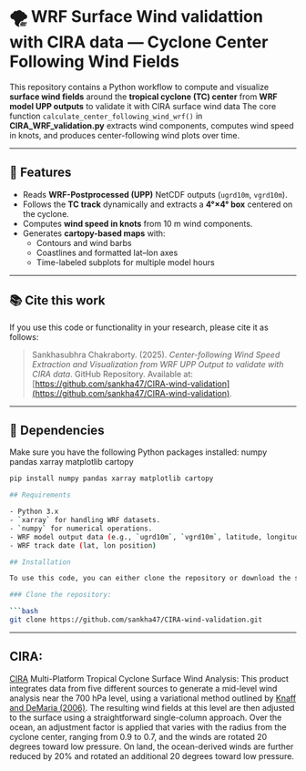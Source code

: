 # 🌪️ WRF Surface Wind validattion with CIRA data — Cyclone Center Following Wind Fields

This repository contains a Python workflow to compute and visualize **surface wind fields** around the **tropical cyclone (TC) center** from **WRF model UPP outputs**
to validate it with CIRA surface wind data 
The core function `calculate_center_following_wind_wrf()` in **CIRA_WRF_validation.py** extracts wind components, computes wind speed in knots, and produces center-following wind plots over time.

---

## 🚀 Features

- Reads **WRF-Postprocessed (UPP)** NetCDF outputs (`ugrd10m`, `vgrd10m`).
- Follows the **TC track** dynamically and extracts a **4°×4° box** centered on the cyclone.
- Computes **wind speed in knots** from 10 m wind components.
- Generates **cartopy-based maps** with:
  - Contours and wind barbs
  - Coastlines and formatted lat–lon axes
  - Time-labeled subplots for multiple model hours

---

## 📚 Cite this work

If you use this code or functionality in your research, please cite it as follows:

> Sankhasubhra Chakraborty. (2025). *Center-following Wind Speed Extraction and Visualization from WRF UPP Output to validate with CIRA data*. GitHub Repository. Available at: [https://github.com/sankha47/CIRA-wind-validation](https://github.com/sankha47/CIRA-wind-validation).

---

## 🧩 Dependencies

Make sure you have the following Python packages installed:
numpy 
pandas
xarray
matplotlib 
cartopy

```bash
pip install numpy pandas xarray matplotlib cartopy

## Requirements

- Python 3.x
- `xarray` for handling WRF datasets.
- `numpy` for numerical operations.
- WRF model output data (e.g., `ugrd10m`, `vgrd10m`, latitude, longitude, and time data).
- WRF track date (lat, lon position)

## Installation

To use this code, you can either clone the repository or download the script directly.

### Clone the repository:

```bash
git clone https://github.com/sankha47/CIRA-wind-validation.git

```
---

## CIRA: 
[CIRA](https://rammb-data.cira.colostate.edu/tc_realtime) Multi-Platform Tropical Cyclone Surface Wind Analysis:
This product integrates data from five different sources to generate a mid-level wind analysis near the 700 hPa level, using a variational method outlined by [Knaff and DeMaria (2006)](https://rammb-data.cira.colostate.edu/tc_realtime/images/mpsw.pdf). The resulting wind fields at this level are then adjusted to the surface using a straightforward single-column approach. Over the ocean, an adjustment factor is applied that varies with the radius from the cyclone center, ranging from 0.9 to 0.7, and the winds are rotated 20 degrees toward low pressure. On land, the ocean-derived winds are further reduced by 20% and rotated an additional 20 degrees toward low pressure.

